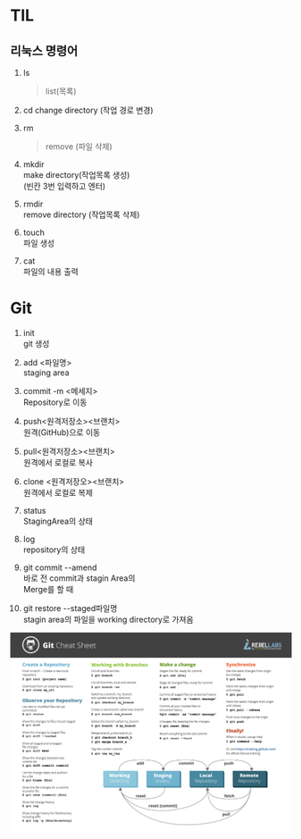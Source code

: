 # TIL

## 리눅스 명령어
1. ls
   > list(목록)

2. cd
   change directory (작업 경로 변경)

3. rm
   > remove (파일 삭제)

4. mkdir   
   make directory(작업목록 생성)   
    (빈칸 3번 입력하고 엔터)

5. rmdir   
   remove directory (작업목록 삭제)

6. touch   
   파일 생성

7. cat   
   파일의 내용 출력


# Git
1. init   
   git 생성
2. add <파일명>   
   staging area   
3. commit -m <메세지>   
   Repository로 이동
4. push<원격저장소><브랜치>   
   원격(GitHub)으로 이동   
5. pull<원격저장소><브랜치>   
   원격에서 로컬로 복사
6. clone <원격저장오><브랜치>   
   원격에서 로컬로 복제
7. status   
   StagingArea의 상태
   
8. log   
   repository의 상태
9. git commit --amend      
    바로 전 commit과 stagin Area의   
    Merge를 할 때
10. git restore --staged파일명   
    stagin area의 파일을 working
    directory로 가져옴

![Git Sheat Sheet](asset/cheatSheet.gif)

